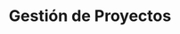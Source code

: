 ---
layout: default
title: Gestión de Proyectos
has_children: true
parent: Metodologías Ágiles
grand_parent: Taxonomía
---